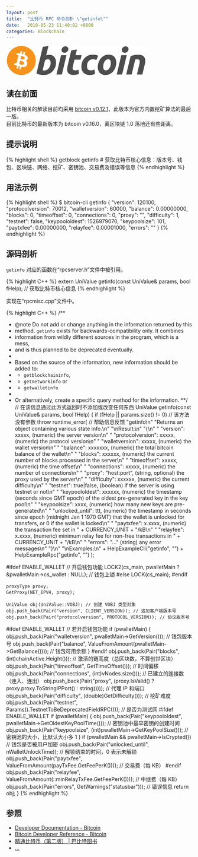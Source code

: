 ```yaml
---
layout: post
title:  "比特币 RPC 命令剖析 \"getinfo\""
date:   2018-05-23 11:40:02 +0800
categories: Blockchain
---
```

![bitcoin](/images/20180504/bitcoin.svg)

## 读在前面
比特币相关的解读目前均采用 [bitcoin v0.12.1](https://github.com/bitcoin/bitcoin/tree/v0.12.1)，此版本为官方内置挖矿算法的最后一版。<br>
目前比特币的最新版本为 bitcoin v0.16.0，离区块链 1.0 落地还有些距离。

## 提示说明

{% highlight shell %}
getblock getinfo # 获取比特币核心信息：版本号、钱包、区块链、网络、挖矿、密钥池、交易费及错误等信息
{% endhighlight %}

## 用法示例

{% highlight shell %}
$ bitcoin-cli getinfo
{
  "version": 120100,
  "protocolversion": 70012,
  "walletversion": 60000,
  "balance": 0.00000000,
  "blocks": 0,
  "timeoffset": 0,
  "connections": 0,
  "proxy": "",
  "difficulty": 1,
  "testnet": false,
  "keypoololdest": 1526979070,
  "keypoolsize": 101,
  "paytxfee": 0.00000000,
  "relayfee": 0.00001000,
  "errors": ""
}
{% endhighlight %}

## 源码剖析
`getinfo` 对应的函数在“rpcserver.h”文件中被引用。

{% highlight C++ %}
extern UniValue getinfo(const UniValue& params, bool fHelp); // 获取比特币核心信息
{% endhighlight %}

实现在“rpcmisc.cpp”文件中。

{% highlight C++ %}
/**
 * @note Do not add or change anything in the information returned by this
 * method. `getinfo` exists for backwards-compatibility only. It combines
 * information from wildly different sources in the program, which is a mess,
 * and is thus planned to be deprecated eventually.
 *
 * Based on the source of the information, new information should be added to:
 * - `getblockchaininfo`,
 * - `getnetworkinfo` or
 * - `getwalletinfo`
 *
 * Or alternatively, create a specific query method for the information.
 **/ // 在该信息通过此方式返回时不添加或改变任何东西
UniValue getinfo(const UniValue& params, bool fHelp)
{
    if (fHelp || params.size() != 0) // 该方法没有参数
        throw runtime_error( // 帮助信息反馈
            "getinfo\n"
            "Returns an object containing various state info.\n"
            "\nResult:\n"
            "{\n"
            "  \"version\": xxxxx,           (numeric) the server version\n"
            "  \"protocolversion\": xxxxx,   (numeric) the protocol version\n"
            "  \"walletversion\": xxxxx,     (numeric) the wallet version\n"
            "  \"balance\": xxxxxxx,         (numeric) the total bitcoin balance of the wallet\n"
            "  \"blocks\": xxxxxx,           (numeric) the current number of blocks processed in the server\n"
            "  \"timeoffset\": xxxxx,        (numeric) the time offset\n"
            "  \"connections\": xxxxx,       (numeric) the number of connections\n"
            "  \"proxy\": \"host:port\",     (string, optional) the proxy used by the server\n"
            "  \"difficulty\": xxxxxx,       (numeric) the current difficulty\n"
            "  \"testnet\": true|false,      (boolean) if the server is using testnet or not\n"
            "  \"keypoololdest\": xxxxxx,    (numeric) the timestamp (seconds since GMT epoch) of the oldest pre-generated key in the key pool\n"
            "  \"keypoolsize\": xxxx,        (numeric) how many new keys are pre-generated\n"
            "  \"unlocked_until\": ttt,      (numeric) the timestamp in seconds since epoch (midnight Jan 1 1970 GMT) that the wallet is unlocked for transfers, or 0 if the wallet is locked\n"
            "  \"paytxfee\": x.xxxx,         (numeric) the transaction fee set in " + CURRENCY_UNIT + "/kB\n"
            "  \"relayfee\": x.xxxx,         (numeric) minimum relay fee for non-free transactions in " + CURRENCY_UNIT + "/kB\n"
            "  \"errors\": \"...\"           (string) any error messages\n"
            "}\n"
            "\nExamples:\n"
            + HelpExampleCli("getinfo", "")
            + HelpExampleRpc("getinfo", "")
        );

#ifdef ENABLE_WALLET // 开启钱包功能
    LOCK2(cs_main, pwalletMain ? &pwalletMain->cs_wallet : NULL); // 钱包上锁
#else
    LOCK(cs_main);
#endif

    proxyType proxy;
    GetProxy(NET_IPV4, proxy);

    UniValue obj(UniValue::VOBJ); // 创建 VOBJ 类型对象
    obj.push_back(Pair("version", CLIENT_VERSION)); // 追加客户端版本号
    obj.push_back(Pair("protocolversion", PROTOCOL_VERSION)); // 协议版本号
#ifdef ENABLE_WALLET // 若开启钱包功能
    if (pwalletMain) {
        obj.push_back(Pair("walletversion", pwalletMain->GetVersion())); // 钱包版本号
        obj.push_back(Pair("balance",       ValueFromAmount(pwalletMain->GetBalance()))); // 钱包可用余额
    }
#endif
    obj.push_back(Pair("blocks",        (int)chainActive.Height())); // 激活的链高度（总区块数，不算创世区块）
    obj.push_back(Pair("timeoffset",    GetTimeOffset())); // 时间偏移
    obj.push_back(Pair("connections",   (int)vNodes.size())); // 已建立的连接数（连入、连出）
    obj.push_back(Pair("proxy",         (proxy.IsValid() ? proxy.proxy.ToStringIPPort() : string()))); // 代理 IP 和端口
    obj.push_back(Pair("difficulty",    (double)GetDifficulty())); // 挖矿难度
    obj.push_back(Pair("testnet",       Params().TestnetToBeDeprecatedFieldRPC())); // 是否为测试网
#ifdef ENABLE_WALLET
    if (pwalletMain) {
        obj.push_back(Pair("keypoololdest", pwalletMain->GetOldestKeyPoolTime())); // 密钥池中最早密钥的创建时间
        obj.push_back(Pair("keypoolsize",   (int)pwalletMain->GetKeyPoolSize())); // 密钥池的大小，比默认大小多 1
    }
    if (pwalletMain && pwalletMain->IsCrypted()) // 钱包是否被用户加密
        obj.push_back(Pair("unlocked_until", nWalletUnlockTime)); // 解锁结束的时间，0 表示未解锁
    obj.push_back(Pair("paytxfee",      ValueFromAmount(payTxFee.GetFeePerK()))); // 交易费（每 KB）
#endif
    obj.push_back(Pair("relayfee",      ValueFromAmount(::minRelayTxFee.GetFeePerK()))); // 中继费（每 KB）
    obj.push_back(Pair("errors",        GetWarnings("statusbar"))); // 错误信息
    return obj;
}
{% endhighlight %}

## 参照
* [Developer Documentation - Bitcoin](https://bitcoin.org/en/developer-documentation)
* [Bitcoin Developer Reference - Bitcoin](https://bitcoin.org/en/developer-reference#getinfo)
* [精通比特币（第二版） \| 巴比特图书](http://book.8btc.com/masterbitcoin2cn)
* [...](https://github.com/mistydew/blockchain)
